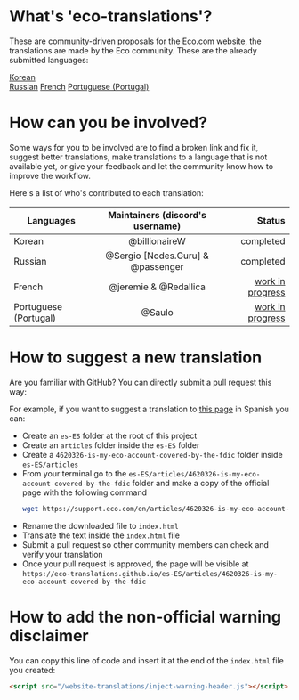 # What's 'eco-translations'?

These are community-driven proposals for the Eco.com website, the translations are made by the Eco community. These are the already submitted languages:

[Korean](https://eco-community.github.io/website-translations/ko-KR/)  
[Russian](https://eco-community.github.io/website-translations/ru-RU/)
[French](https://eco-community.github.io/website-translations/fr-FR/)
[Portuguese (Portugal)](https://eco-community.github.io/website-translations/pt-PT/)


# How can you be involved?

Some ways for you to be involved are to find a broken link and fix it, suggest better translations, make translations to a language that is not available yet, or give your feedback and let the community know how to improve the workflow.

Here's a list of who's contributed to each translation:

| Languages | Maintainers (discord's username) | Status  
| ------------- |:-------------:| -----: |
Korean | @billionaireW | completed
Russian | @Sergio \[Nodes.Guru]  & @passenger | completed
French | @jeremie & @Redallica | [work in progress](https://github.com/eco-translations/eco-translations.github.io/blob/master/doc/fr/status.md)
Portuguese (Portugal) | @Saulo | [work in progress](https://github.com/eco-translations/eco-translations.github.io/blob/master/doc/fr/status.md)


# How to suggest a new translation

Are you familiar with GitHub? You can directly submit a pull request this way:

For example, if you want to suggest a translation to [this page](https://support.eco.com/en/articles/4620326-is-my-eco-account-covered-by-the-fdic) in Spanish you can:

- Create an `es-ES` folder at the root of this project
- Create an `articles` folder inside the `es-ES` folder
- Create a `4620326-is-my-eco-account-covered-by-the-fdic` folder  inside `es-ES/articles`
- From your terminal go to the `es-ES/articles/4620326-is-my-eco-account-covered-by-the-fdic` folder and make a copy of the official page with the following command 
  ```bash 
  wget https://support.eco.com/en/articles/4620326-is-my-eco-account-covered-by-the-fdic
  ```
- Rename the downloaded file to `index.html`
- Translate the text inside the `index.html` file
- Submit a pull request so other community members can check and verify your translation
- Once your pull request is approved, the page will be visible at `https://eco-translations.github.io/es-ES/articles/4620326-is-my-eco-account-covered-by-the-fdic`


# How to add the non-official warning disclaimer 

You can copy this line of code and insert it at the end of the `index.html` file you created:
```html
<script src="/website-translations/inject-warning-header.js"></script>
```
